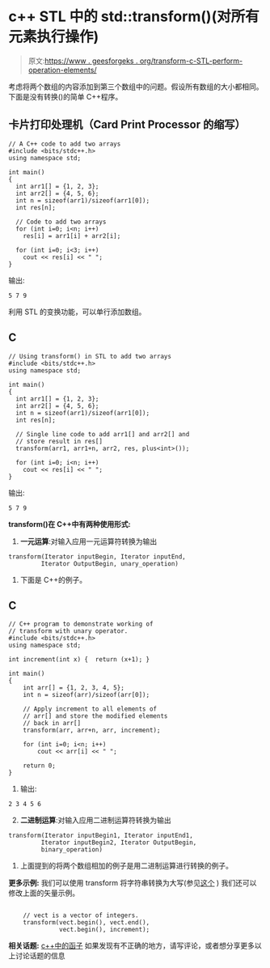 # c++ STL 中的 std::transform()(对所有元素执行操作)

> 原文:[https://www . geesforgeks . org/transform-c-STL-perform-operation-elements/](https://www.geeksforgeeks.org/transform-c-stl-perform-operation-elements/)

考虑将两个数组的内容添加到第三个数组中的问题。假设所有数组的大小都相同。
下面是没有转换()的简单 C++程序。

## 卡片打印处理机（Card Print Processor 的缩写）

```
// A C++ code to add two arrays
#include <bits/stdc++.h>
using namespace std;

int main()
{
  int arr1[] = {1, 2, 3};
  int arr2[] = {4, 5, 6};
  int n = sizeof(arr1)/sizeof(arr1[0]);
  int res[n];

  // Code to add two arrays
  for (int i=0; i<n; i++)
    res[i] = arr1[i] + arr2[i];

  for (int i=0; i<3; i++)
    cout << res[i] << " ";
}
```

输出:

```
5 7 9
```

利用 STL 的变换功能，可以单行添加数组。

## C

```
// Using transform() in STL to add two arrays
#include <bits/stdc++.h>
using namespace std;

int main()
{
  int arr1[] = {1, 2, 3};
  int arr2[] = {4, 5, 6};
  int n = sizeof(arr1)/sizeof(arr1[0]);
  int res[n];

  // Single line code to add arr1[] and arr2[] and
  // store result in res[]
  transform(arr1, arr1+n, arr2, res, plus<int>());

  for (int i=0; i<n; i++)
    cout << res[i] << " ";
}
```

输出:

```
5 7 9
```

**transform()在 C++中有两种使用形式:**

1.  **一元运算**:对输入应用一元运算符转换为输出

```
transform(Iterator inputBegin, Iterator inputEnd, 
         Iterator OutputBegin, unary_operation) 
```

1.  下面是 C++的例子。

## C

```
// C++ program to demonstrate working of
// transform with unary operator.
#include <bits/stdc++.h>
using namespace std;

int increment(int x) {  return (x+1); }

int main()
{
    int arr[] = {1, 2, 3, 4, 5};
    int n = sizeof(arr)/sizeof(arr[0]);

    // Apply increment to all elements of
    // arr[] and store the modified elements
    // back in arr[]
    transform(arr, arr+n, arr, increment);

    for (int i=0; i<n; i++)
        cout << arr[i] << " ";

    return 0;
}
```

1.  输出:

```
2 3 4 5 6 
```

2.  **二进制运算**:对输入应用二进制运算符转换为输出

```
transform(Iterator inputBegin1, Iterator inputEnd1, 
         Iterator inputBegin2, Iterator OutputBegin, 
         binary_operation) 
```

1.  上面提到的将两个数组相加的例子是用二进制运算进行转换的例子。

**更多示例:**
我们可以使用 transform 将字符串转换为大写(参见[这个](http://en.cppreference.com/w/cpp/algorithm/transform) )
我们还可以修改上面的矢量示例。

```

    // vect is a vector of integers.
    transform(vect.begin(), vect.end(), 
              vect.begin(), increment); 
```

**相关话题:**
[c++中的函子](https://www.geeksforgeeks.org/functors-in-cpp/)
如果发现有不正确的地方，请写评论，或者想分享更多以上讨论话题的信息